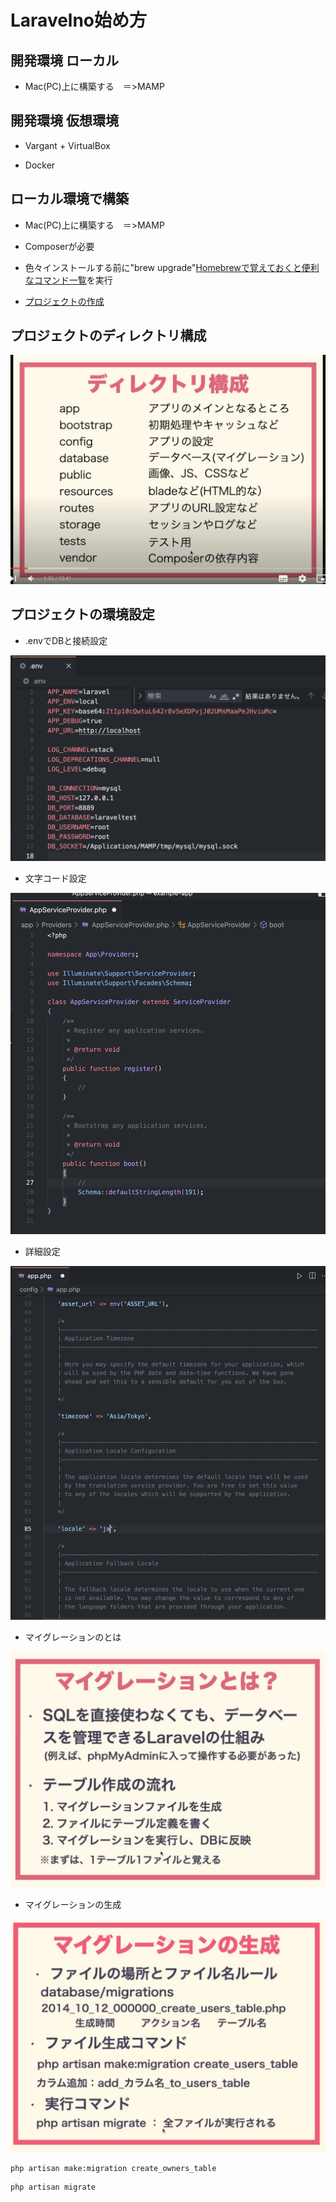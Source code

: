 # Laravelno始め方

## 開発環境 ローカル
- Mac(PC)上に構築する　＝>MAMP

## 開発環境 仮想環境
- Vargant + VirtualBox

- Docker


## ローカル環境で構築
- Mac(PC)上に構築する　＝>MAMP

- Composerが必要

- 色々インストールする前に"brew upgrade"[Homebrewで覚えておくと便利なコマンド一覧](https://parashuto.com/rriver/tools/homebrew-most-used-commands)を実行

- [プロジェクトの作成](https://laravel.com/docs/9.x)

## プロジェクトのディレクトリ構成

<img src="./image/img004.png">

## プロジェクトの環境設定

- .envでDBと接続設定

<img src="./image/img001.png">

- 文字コード設定

<img src="./image/img002.png">

- 詳細設定

<img src="./image/img003.png">

- マイグレーションのとは

<img src="./image/img005.png">

- マイグレーションの生成

<img src="./image/img006.png">

```bush
php artisan make:migration create_owners_table
```

```bush
php artisan migrate
```